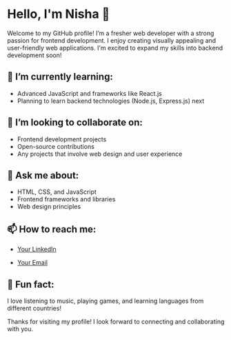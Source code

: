 # Hello, I'm Nisha 👋

Welcome to my GitHub profile! I’m a fresher web developer with a strong passion for frontend development. I enjoy creating visually appealing and user-friendly web applications. I'm excited to expand my skills into backend development soon!

## 🌱 I’m currently learning:
- Advanced JavaScript and frameworks like React.js
- Planning to learn backend technologies (Node.js, Express.js) next

## 👯 I’m looking to collaborate on:
- Frontend development projects
- Open-source contributions
- Any projects that involve web design and user experience

## 💬 Ask me about:
- HTML, CSS, and JavaScript
- Frontend frameworks and libraries
- Web design principles

## 📫 How to reach me:
- [Your LinkedIn](https://www.linkedin.com/in/nisha-kashyap-286390191/)

- [Your Email](nishakashyap962@.com)

## 📝 Fun fact:
I love listening to music, playing games, and learning languages from different countries!

Thanks for visiting my profile! I look forward to connecting and collaborating with you.

